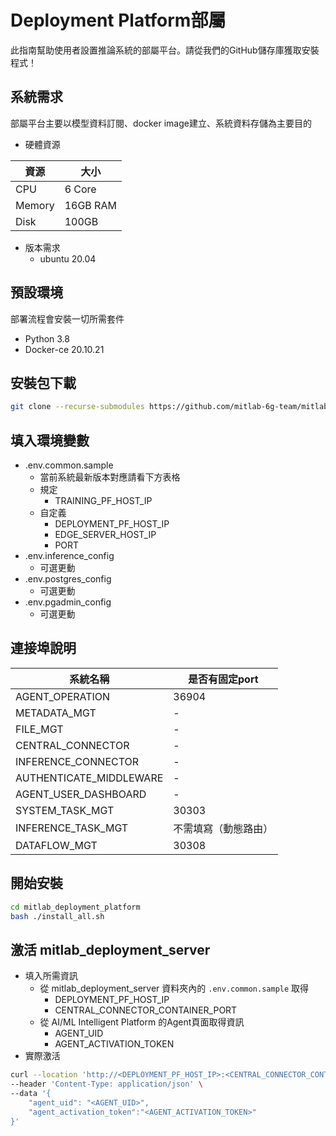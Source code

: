 # Deployment Platform部屬
此指南幫助使用者設置推論系統的部屬平台。請從我們的GitHub儲存庫獲取安裝程式！

## 系統需求

部屬平台主要以模型資料訂閱、docker image建立、系統資料存儲為主要目的

- 硬體資源
       
| 資源 | 大小 |
| --- | --- |
| CPU | 6 Core |
| Memory | 16GB RAM |
| Disk | 100GB |

- 版本需求
    - ubuntu 20.04

## 預設環境
部署流程會安裝一切所需套件

- Python 3.8
- Docker-ce 20.10.21

## 安裝包下載
```bash
git clone --recurse-submodules https://github.com/mitlab-6g-team/mitlab_deployment_platform.git
```

## 填入環境變數
- .env.common.sample
    - 當前系統最新版本對應請看下方表格
    - 規定
        - TRAINING_PF_HOST_IP
    - 自定義
        - DEPLOYMENT_PF_HOST_IP
        - EDGE_SERVER_HOST_IP
        - PORT
- .env.inference_config
    - 可選更動
- .env.postgres_config
    - 可選更動
- .env.pgadmin_config
    - 可選更動

## 連接埠說明
| 系統名稱 | 是否有固定port |
| --- | --- |
| AGENT_OPERATION | 36904 |
| METADATA_MGT | - |
| FILE_MGT | - |
| CENTRAL_CONNECTOR | - |
| INFERENCE_CONNECTOR | - |
| AUTHENTICATE_MIDDLEWARE | - |
| AGENT_USER_DASHBOARD | - |
| SYSTEM_TASK_MGT | 30303 |
| INFERENCE_TASK_MGT | 不需填寫（動態路由） |
| DATAFLOW_MGT | 30308 |

## 開始安裝
```bash
cd mitlab_deployment_platform
bash ./install_all.sh
```

## 激活 mitlab_deployment_server
- 填入所需資訊
    - 從 mitlab_deployment_server 資料夾內的 ``.env.common.sample`` 取得
        - DEPLOYMENT_PF_HOST_IP
        - CENTRAL_CONNECTOR_CONTAINER_PORT
    - 從 AI/ML Intelligent Platform 的Agent頁面取得資訊
        - AGENT_UID
        - AGENT_ACTIVATION_TOKEN
- 實際激活
```bash
curl --location 'http://<DEPLOYMENT_PF_HOST_IP>:<CENTRAL_CONNECTOR_CONTAINER_PORT>/api/v1.1.2/central_operation/AgentLifeManager/init' \
--header 'Content-Type: application/json' \
--data '{
	"agent_uid": "<AGENT_UID>",
	"agent_activation_token":"<AGENT_ACTIVATION_TOKEN>"
}'
```


